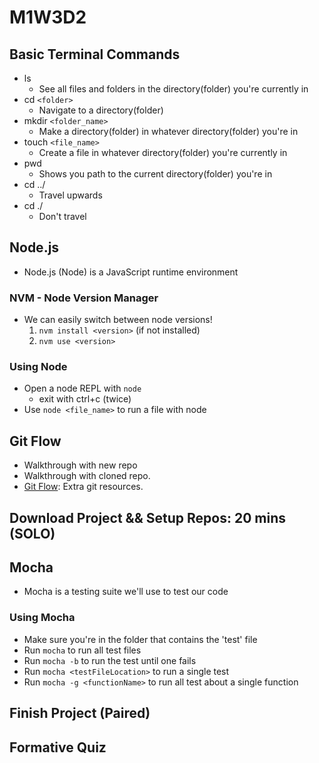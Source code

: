 # M1W3D2

## Basic Terminal Commands

- ls
  - See all files and folders in the directory(folder) you're currently in
- cd `<folder>`
  - Navigate to a directory(folder)
- mkdir `<folder_name>`
  - Make a directory(folder) in whatever directory(folder) you're in
- touch `<file_name>`
  - Create a file in whatever directory(folder) you're currently in
- pwd
  - Shows you path to the current directory(folder) you're in
- cd ../
  - Travel upwards
- cd ./
  - Don't travel

## Node.js

- Node.js (Node) is a JavaScript runtime environment

### NVM - Node Version Manager

- We can easily switch between node versions!
  1. `nvm install <version>` (if not installed)
  2. `nvm use <version>`

### Using Node

- Open a node REPL with `node`
  - exit with ctrl+c (twice)
- Use `node <file_name>` to run a file with node

## Git Flow

- Walkthrough with new repo
- Walkthrough with cloned repo.
- [Git Flow]: Extra git resources.

## Download Project && Setup Repos: 20 mins (SOLO)

## Mocha

- Mocha is a testing suite we'll use to test our code

### Using Mocha

- Make sure you're in the folder that contains the 'test' file
- Run `mocha` to run all test files
- Run `mocha -b` to run the test until one fails
- Run `mocha <testFileLocation>` to run a single test
- Run `mocha -g <functionName>` to run all test about a single function

## Finish Project (Paired)

## Formative Quiz

[Git Flow]: gitflow/README.md
